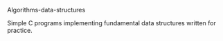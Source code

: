 Algorithms-data-structures

Simple C programs implementing fundamental data structures written for practice.


